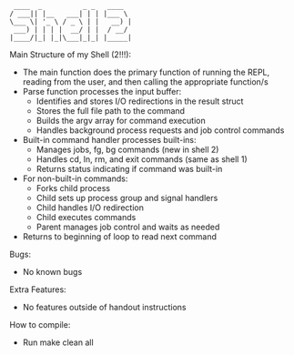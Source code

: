 ```
 ____  _          _ _   ____
/ ___|| |__   ___| | | |___ \
\___ \| '_ \ / _ \ | |   __) |
 ___) | | | |  __/ | |  / __/
|____/|_| |_|\___|_|_| |_____|
```
Main Structure of my Shell (2!!!):
- The main function does the primary function of running the REPL, reading from the user, and then calling the appropriate function/s
- Parse function processes the input buffer:
    - Identifies and stores I/O redirections in the result struct
    - Stores the full file path to the command
    - Builds the argv array for command execution
    - Handles background process requests and job control commands
- Built-in command handler processes built-ins:
    - Manages jobs, fg, bg commands (new in shell 2)
    - Handles cd, ln, rm, and exit commands (same as shell 1)
    - Returns status indicating if command was built-in
- For non-built-in commands:
    - Forks child process
    - Child sets up process group and signal handlers
    - Child handles I/O redirection
    - Child executes commands
    - Parent manages job control and waits as needed
- Returns to beginning of loop to read next command

Bugs:
- No known bugs

Extra Features:
- No features outside of handout instructions

How to compile:
- Run make clean all